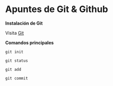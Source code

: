 # Apuntes de Git & Github

**Instalación de Git**

Visita [Git](https://git-scm.com/)

**Comandos principales**

`git init`

`git status`

`git add`

`git commit`


